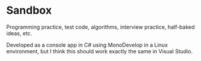 # Sandbox
Programming practice, test code, algorithms, interview practice, half-baked ideas, etc.

Developed as a console app in C# using MonoDevelop in a Linux environment, but I think this should work exactly the same in Visual Studio.

